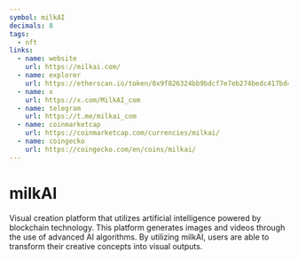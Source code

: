 ```yaml
---
symbol: milkAI
decimals: 8
tags:
  - nft
links:
  - name: website
    url: https://milkai.com/
  - name: explorer
    url: https://etherscan.io/token/0x9f826324bb9bdcf7e7eb274bedc417bd45d74f39
  - name: x
    url: https://x.com/MilkAI_com
  - name: telegram
    url: https://t.me/milkai_com
  - name: coinmarketcap
    url: https://coinmarketcap.com/currencies/milkai/
  - name: coingecko
    url: https://coingecko.com/en/coins/milkai/
---
```


# milkAI

Visual creation platform that utilizes artificial intelligence powered by blockchain technology. This platform generates images and videos through the use of advanced AI algorithms. By utilizing milkAI, users are able to transform their creative concepts into visual outputs.
